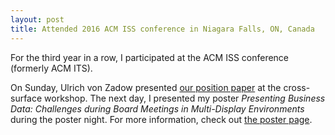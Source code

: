 ```yaml
---
layout: post
title: Attended 2016 ACM ISS conference in Niagara Falls, ON, Canada
---
```


For the third year in a row, I participated at the ACM ISS conference (formerly ACM ITS).

On Sunday, Ulrich von Zadow presented [our position paper](/publications/2016/star-mobile-localization) at the cross-surface workshop.
The next day, I presented my poster *Presenting Business Data: Challenges during Board Meetings in Multi-Display Environments* during the poster night. For more information, check out [the poster page](/publications/2016/presenting-business-data).